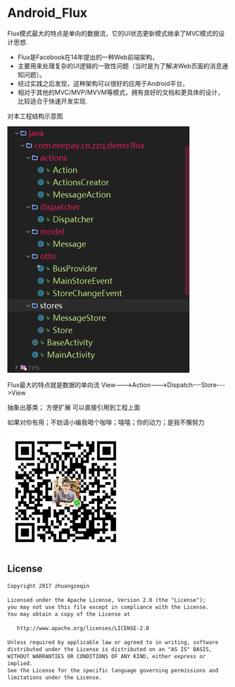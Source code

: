 # Android_Flux
Flux模式最大的特点是单向的数据流，它的UI状态更新模式继承了MVC模式的设计思想.  
* Flux是Facebook在14年提出的一种Web前端架构， 
* 主要用来处理复杂的UI逻辑的一致性问题（当时是为了解决Web页面的消息通知问题）。  
* 经过实践之后发现，这种架构可以很好的应用于Android平台， 
* 相对于其他的MVC/MVP/MVVM等模式，拥有良好的文档和更具体的设计，比较适合于快速开发实现.

对本工程结构示意图

![image](https://github.com/zhuangzeqin/Android_Flux/blob/master/TIM%E6%88%AA%E5%9B%BE20171128222431.png)

Flux最大的特点就是数据的单向流  View--->Action--->Dispatch---Store--->View

抽象出基类； 方便扩展 可以直接引用到工程上面

如果对你有用；不妨请小编我喝个咖啡；嘻嘻；你的动力；是我不懈努力

![image](https://github.com/zhuangzeqin/APPChannel/blob/master/TIM20171109141728.png)

License
-------

    Copyright 2017 zhuangzeqin

    Licensed under the Apache License, Version 2.0 (the "License");
    you may not use this file except in compliance with the License.
    You may obtain a copy of the License at

       http://www.apache.org/licenses/LICENSE-2.0

    Unless required by applicable law or agreed to in writing, software
    distributed under the License is distributed on an "AS IS" BASIS,
    WITHOUT WARRANTIES OR CONDITIONS OF ANY KIND, either express or implied.
    See the License for the specific language governing permissions and
    limitations under the License.

